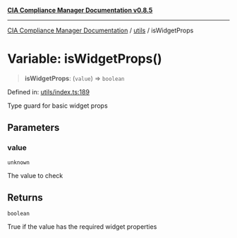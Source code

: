 [**CIA Compliance Manager Documentation v0.8.5**](../../README.md)

***

[CIA Compliance Manager Documentation](../../modules.md) / [utils](../README.md) / isWidgetProps

# Variable: isWidgetProps()

> **isWidgetProps**: (`value`) => `boolean`

Defined in: [utils/index.ts:189](https://github.com/Hack23/cia-compliance-manager/blob/b7c3bc9644fb5b9d82b5b184ba290206da25104b/src/utils/index.ts#L189)

Type guard for basic widget props

## Parameters

### value

`unknown`

The value to check

## Returns

`boolean`

True if the value has the required widget properties

